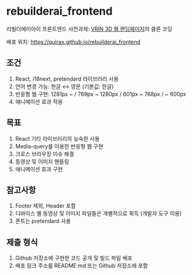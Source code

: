 # rebuilderai_frontend

리빌더에이아이 프론트엔드 사전과제: [VRIN 3D 웹 랜딩페이지](https://vrin.co.kr/)의 클론 코딩

배포 위치: https://quirax.github.io/rebuilderai_frontend

## 조건

1. React, i18next, pretendard 라이브러리 사용
2. 언어 변경 가능: 한글 ↔ 영문 (기본값: 한글)
3. 반응형 웹 구현: 1281px ~ / 769px ~ 1280px / 601px ~ 768px / ~ 600px
4. 애니메이션 효과 적용

## 목표

1. React 기타 라이브러리의 능숙한 사용
2. Media-query를 이용한 반응형 웹 구현
3. 크로스 브라우징 이슈 해결
4. 동영상 및 이미지 핸들링
5. 애니메이션 효과 구현

## 참고사항

1. Footer 제외, Header 포함
2. 디바이스 별 동영상 및 이미지 파일들은 개별적으로 획득 (개발자 도구 이용)
3. 폰트는 pretendard 사용

## 제출 형식

1. Github 저장소에 구현한 코드 공개 및 빌드 파일 배포
2. 배포 링크 주소를 README.md 또는 Github 저장소에 포함
